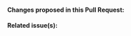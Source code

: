 <!-- Thanks for contributing to Dyna! Please provide as much information as possible with your Pull Request by filling out the following - this helps make reviewing much quicker! -->

#### Changes proposed in this Pull Request:


#### Related issue(s):